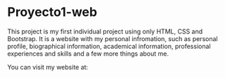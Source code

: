 # Proyecto1-web
This project is my first individual project using only HTML, CSS and Bootstrap. It is a website with my personal infromation, such as personal profile, biographical information, academical information, professional experiences and skills and a few more things about me.

You can visit my website at:

